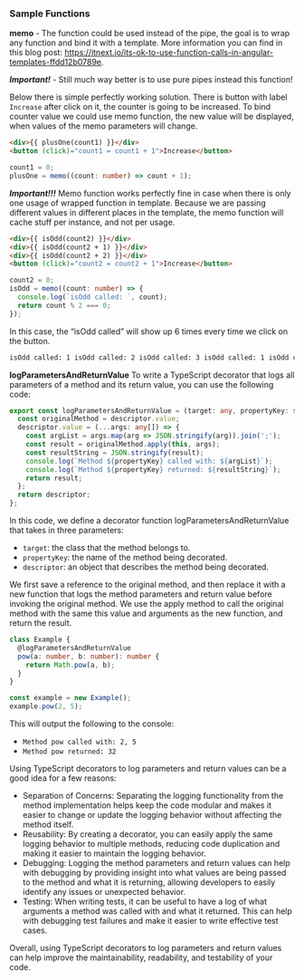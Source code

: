 ### Sample Functions

**memo** - The function could be used instead of the pipe, the goal is to wrap any function and bind it with a template. More information you can find in this blog post: https://itnext.io/its-ok-to-use-function-calls-in-angular-templates-ffdd12b0789e.

**_Important!_** - Still much way better is to use pure pipes instead this function!

Below there is simple perfectly working solution. There is button with label `Increase` after click on it, the counter is going to be increased. To bind counter value we could use memo function, the new value will be displayed, when values of the memo parameters will change.

```html
<div>{{ plusOne(count1) }}</div>
<button (click)="count1 = count1 + 1">Increase</button>
```

```ts
count1 = 0;
plusOne = memo((count: number) => count + 1);
```

**_Important!!!_**
Memo function works perfectly fine in case when there is only one usage of wrapped function in template.
Because we are passing different values in different places in the template, the memo function will cache stuff per instance, and not per usage.

```html
<div>{{ isOdd(count2) }}</div>
<div>{{ isOdd(count2 + 1) }}</div>
<div>{{ isOdd(count2 + 2) }}</div>
<button (click)="count2 = count2 + 1">Increase</button>
```

```ts
count2 = 0;
isOdd = memo((count: number) => {
  console.log(`isOdd called: `, count);
  return count % 2 === 0;
});
```

In this case, the “isOdd called” will show up 6 times every time we click on the button.

```html
isOdd called: 1 isOdd called: 2 isOdd called: 3 isOdd called: 1 isOdd called: 2 isOdd called: 3
```

**logParametersAndReturnValue**
To write a TypeScript decorator that logs all parameters of a method and its return value, you can use the following code:

```ts
export const logParametersAndReturnValue = (target: any, propertyKey: string, descriptor: PropertyDescriptor) => {
  const originalMethod = descriptor.value;
  descriptor.value = (...args: any[]) => {
    const argList = args.map(arg => JSON.stringify(arg)).join(';');
    const result = originalMethod.apply(this, args);
    const resultString = JSON.stringify(result);
    console.log(`Method ${propertyKey} called with: ${argList}`);
    console.log(`Method ${propertyKey} returned: ${resultString}`);
    return result;
  };
  return descriptor;
};
```

In this code, we define a decorator function logParametersAndReturnValue that takes in three parameters:

- `target`: the class that the method belongs to.
- `propertyKey`: the name of the method being decorated.
- `descriptor`: an object that describes the method being decorated.

We first save a reference to the original method, and then replace it with a new function that logs the method parameters and return value before invoking the original method. We use the apply method to call the original method with the same this value and arguments as the new function, and return the result.

```ts
class Example {
  @logParametersAndReturnValue
  pow(a: number, b: number): number {
    return Math.pow(a, b);
  }
}

const example = new Example();
example.pow(2, 5);
```

This will output the following to the console:

- `Method pow called with: 2, 5`
- `Method pow returned: 32`

Using TypeScript decorators to log parameters and return values can be a good idea for a few reasons:

- Separation of Concerns: Separating the logging functionality from the method implementation helps keep the code modular and makes it easier to change or update the logging behavior without affecting the method itself.
- Reusability: By creating a decorator, you can easily apply the same logging behavior to multiple methods, reducing code duplication and making it easier to maintain the logging behavior.
- Debugging: Logging the method parameters and return values can help with debugging by providing insight into what values are being passed to the method and what it is returning, allowing developers to easily identify any issues or unexpected behavior.
- Testing: When writing tests, it can be useful to have a log of what arguments a method was called with and what it returned. This can help with debugging test failures and make it easier to write effective test cases.

Overall, using TypeScript decorators to log parameters and return values can help improve the maintainability, readability, and testability of your code.
